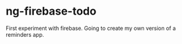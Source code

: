 ng-firebase-todo
================

First experiment with firebase.   Going to create my own version of a reminders app.
